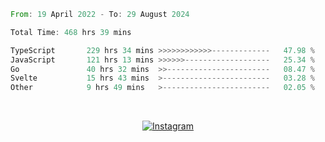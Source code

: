<!--START_SECTION:waka-->

```rust
From: 19 April 2022 - To: 29 August 2024

Total Time: 468 hrs 39 mins

TypeScript       229 hrs 34 mins >>>>>>>>>>>>-------------   47.98 %
JavaScript       121 hrs 13 mins >>>>>>-------------------   25.34 %
Go               40 hrs 32 mins  >>-----------------------   08.47 %
Svelte           15 hrs 43 mins  >------------------------   03.28 %
Other            9 hrs 49 mins   >------------------------   02.05 %
```

<!--END_SECTION:waka-->


<!-- &nbsp;<div align="center">
  [![Spotify](https://supakorn-spotify.vercel.app/api/spotify?background_color=0d1117&border_color=ffffff)](https://open.spotify.com/user/314ljfgc3h2e3vrqtbm3tq35t5zq?si=f93b8de147494e3a)  
</div>
-->

&nbsp;<div align="center">
  [![Instagram](https://img.shields.io/badge/Instagram-E4405F?style=for-the-badge&logo=instagram&logoColor=white)](https://www.instagram.com/supakornigm/)
</div>


